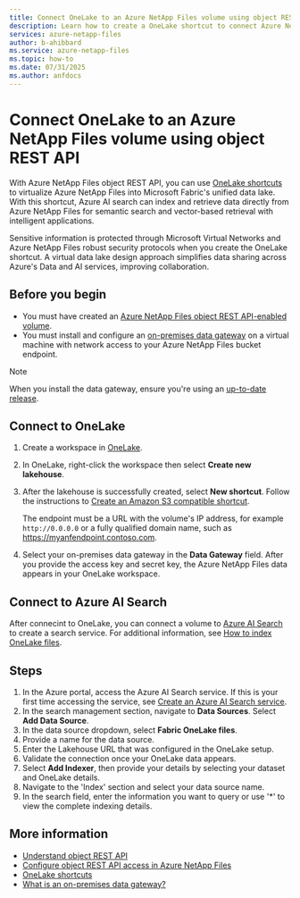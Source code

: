 ```yaml
---
title: Connect OneLake to an Azure NetApp Files volume using object REST API 
description: Learn how to create a OneLake shortcut to connect Azure NetApp Files to a unified data lake. 
services: azure-netapp-files
author: b-ahibbard
ms.service: azure-netapp-files
ms.topic: how-to
ms.date: 07/31/2025
ms.author: anfdocs
---
```

# Connect OneLake to an Azure NetApp Files volume using object REST API 

With Azure NetApp Files object REST API, you can use [OneLake shortcuts](/fabric/onelake/onelake-shortcuts) to virtualize Azure NetApp Files into Microsoft Fabric's unified data lake. With this shortcut, Azure AI search can index and retrieve data directly from Azure NetApp Files for semantic search and vector-based retrieval with intelligent applications. 

Sensitive information is protected through Microsoft Virtual Networks and Azure NetApp Files robust security protocols when you create the OneLake shortcut. A virtual data lake design approach simplifies data sharing across Azure's Data and AI services, improving collaboration.  
## Before you begin 

- You must have created an [Azure NetApp Files object REST API-enabled volume](object-rest-api-access-configure.md).
- You must install and configure an [on-premises data gateway](/data-integration/gateway/service-gateway-install#download-and-install-a-standard-gateway) on a virtual machine with network access to your Azure NetApp Files bucket endpoint.

>[!NOTE]
>When you install the data gateway, ensure you're using an [up-to-date release](/data-integration/gateway/service-gateway-install). 

## Connect to OneLake

1. Create a workspace in [OneLake](/fabric/onelake/create-lakehouse-onelake).
1. In OneLake, right-click the workspace then select 
**Create new lakehouse**.
1. After the lakehouse is successfully created, select **New shortcut**. Follow the instructions to [Create an Amazon S3 compatible shortcut](/fabric/onelake/create-on-premises-shortcut). 

    The endpoint must be a URL with the volume's IP address, for example `http://0.0.0.0` or a fully qualified domain name, such as https://myanfendpoint.contoso.com.
1. Select your on-premises data gateway in the **Data Gateway** field. After you provide the access key and secret key, the Azure NetApp Files data appears in your OneLake workspace.


##  Connect to Azure AI Search

After connecint to OneLake, you can connect a volume to [Azure AI Search](/azure/search/search-what-is-azure-search) to create a search service. For additional information, see [How to index OneLake files](/azure/search/search-how-to-index-onelake-files).

## Steps

1. In the Azure portal, access the Azure AI Search service. If this is your first time accessing the service, see [Create an Azure AI Search service](/azure/search/search-create-service-portal).
1. In the search management section, navigate to **Data Sources**. Select **Add Data Source**. 
1. In the data source dropdown, select **Fabric OneLake files**.
1. Provide a name for the data source. 
1. Enter the Lakehouse URL that was configured in the OneLake setup. 
1. Validate the connection once your OneLake data appears. 
1. Select **Add Indexer**, then provide your details by selecting your dataset and OneLake details. 
1. Navigate to the 'Index' section and select your data source name. 
1. In the search field, enter the information you want to query or use '*' to view the complete indexing details. 

## More information 

* [Understand object REST API](object-rest-api-introduction.md)
* [Configure object REST API access in Azure NetApp Files](object-rest-api-access-configure.md)
* [OneLake shortcuts](/fabric/onelake//onelake-shortcuts)
* [What is an on-premises data gateway?](/data-integration/gateway/service-gateway-onprem)